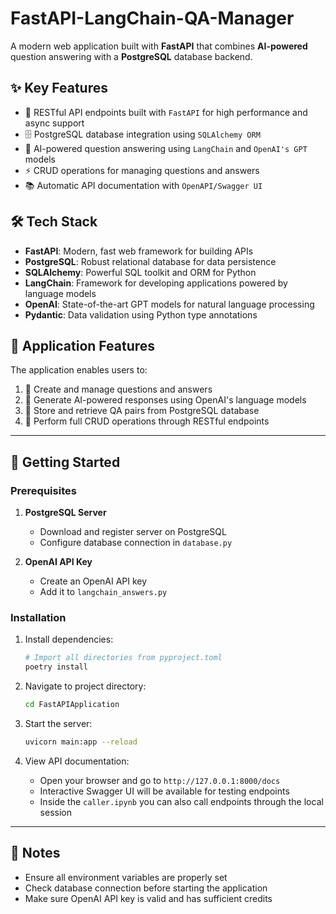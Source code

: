 # FastAPI-LangChain-QA-Manager

A modern web application built with **FastAPI** that combines **AI-powered** question answering with a **PostgreSQL** database backend.

## ✨ Key Features
- 🚀 RESTful API endpoints built with `FastAPI` for high performance and async support
- 🗄️ PostgreSQL database integration using `SQLAlchemy ORM`
- 🤖 AI-powered question answering using `LangChain` and `OpenAI's GPT` models
- ⚡ CRUD operations for managing questions and answers
- 📚 Automatic API documentation with `OpenAPI/Swagger UI`

## 🛠️ Tech Stack
- **FastAPI**: Modern, fast web framework for building APIs
- **PostgreSQL**: Robust relational database for data persistence
- **SQLAlchemy**: Powerful SQL toolkit and ORM for Python
- **LangChain**: Framework for developing applications powered by language models
- **OpenAI**: State-of-the-art GPT models for natural language processing
- **Pydantic**: Data validation using Python type annotations

## 🎯 Application Features
The application enables users to:
1. 📝 Create and manage questions and answers
2. 🤖 Generate AI-powered responses using OpenAI's language models
3. 💾 Store and retrieve QA pairs from PostgreSQL database
4. 🔄 Perform full CRUD operations through RESTful endpoints

---

## 🚀 Getting Started

### Prerequisites
1. **PostgreSQL Server**
   - Download and register server on PostgreSQL
   - Configure database connection in `database.py`

2. **OpenAI API Key**
   - Create an OpenAI API key
   - Add it to `langchain_answers.py`

### Installation
1. Install dependencies:
   ```bash
   # Import all directories from pyproject.toml
   poetry install
   ```

2. Navigate to project directory:
   ```bash
   cd FastAPIApplication
   ```

3. Start the server:
   ```bash
   uvicorn main:app --reload
   ```

4. View API documentation:
   - Open your browser and go to `http://127.0.0.1:8000/docs`
   - Interactive Swagger UI will be available for testing endpoints
   - Inside the `caller.ipynb` you can also call endpoints through the local session

---

## 📝 Notes
- Ensure all environment variables are properly set
- Check database connection before starting the application
- Make sure OpenAI API key is valid and has sufficient credits
